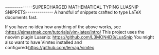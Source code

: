 --------------SUPERCHARGED MATHEMATICAL TYPING LUASNIP SNIPPETS--------------
A handful of snippets crafted to type LaTeX documents fast.

If you have no idea how anything of the above works, see :https://ejmastnak.com/tutorials/vim-latex/intro/
This project uses the neovim plugin Luasnip: https://github.com/L3MON4D3/LuaSnip
You might also want to have Vimtex installed and configured:https://github.com/lervag/vimtex
